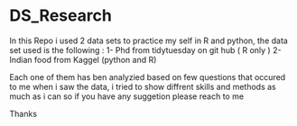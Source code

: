 # DS_Research
In this Repo i used 2 data sets to practice my self in R and python, 
the data set used is the following :
1- Phd from tidytuesday on git hub ( R only )
2- Indian food from Kaggel (python and R)

Each one of them has ben analyzied based on few questions that occured to me when i saw the data, i tried to show diffrent skills and methods as much as i can so if you have any suggetion please reach to me 

Thanks 
